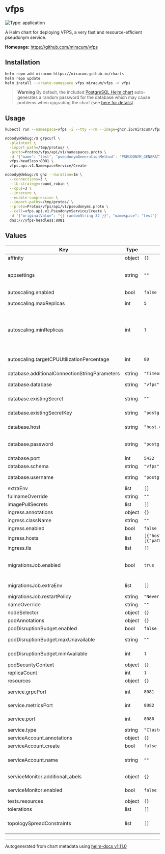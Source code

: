 # vfps

![Type: application](https://img.shields.io/badge/Type-application-informational?style=flat-square)

A Helm chart for deploying VFPS, a very fast and resource-efficient pseudonym service.

**Homepage:** <https://github.com/miracum/vfps>

## Installation

```sh
helm repo add miracum https://miracum.github.io/charts
helm repo update
helm install --create-namespace vfps miracum/vfps -n vfps
```

> **Warning**
> By default, the included [PostgreSQL Helm chart](https://github.com/bitnami/charts/tree/master/bitnami/postgresql#upgrading)
> auto-generates a random password for the database which may cause problems when upgrading the chart (see [here for details](https://github.com/bitnami/charts/tree/master/bitnami/postgresql#upgrading)).

## Usage

```sh
kubectl run --namespace=vfps -i --tty --rm --image=ghcr.io/miracum/vfps-grpc-utils:latest --restart=Never vfps-tester -- bash

nobody@debug:/$ grpcurl \
  -plaintext \
  -import-path=/tmp/protos/ \
  -proto=Protos/vfps/api/v1/namespaces.proto \
  -d '{"name": "test", "pseudonymGenerationMethod": "PSEUDONYM_GENERATION_METHOD_SECURE_RANDOM_BASE64URL_ENCODED", "pseudonymLength": 32}' \
  vfps-headless:8081 \
  vfps.api.v1.NamespaceService/Create

nobody@debug:/$ ghz --duration=1m \
  --connections=3 \
  --lb-strategy=round_robin \
  --cpus=3 \
  --insecure \
  --enable-compression \
  --import-paths=/tmp/protos/ \
  --proto=Protos/vfps/api/v1/pseudonyms.proto \
  --call=vfps.api.v1.PseudonymService/Create \
  -d '{"originalValue": "{{ randomString 32 }}", "namespace": "test"}' \
  dns:///vfps-headless:8081
```

## Values

| Key                                           | Type   | Default                                                                                                           | Description                                                                                                                                                                                                                                                                                                                               |
| --------------------------------------------- | ------ | ----------------------------------------------------------------------------------------------------------------- | ----------------------------------------------------------------------------------------------------------------------------------------------------------------------------------------------------------------------------------------------------------------------------------------------------------------------------------------- |
| affinity                                      | object | `{}`                                                                                                              | pod affinity                                                                                                                                                                                                                                                                                                                              |
| appsettings                                   | string | `""`                                                                                                              | a JSON configuration object which is mounted as `appsettings.Production.json` inside the container. useful to define namespaces to create as part of the application startup.                                                                                                                                                             |
| autoscaling.enabled                           | bool   | `false`                                                                                                           | enable horizontal pod autoscaling                                                                                                                                                                                                                                                                                                         |
| autoscaling.maxReplicas                       | int    | `5`                                                                                                               | upper limit for the number of pods that can be set by the autoscaler; cannot be smaller than `minReplicas`.                                                                                                                                                                                                                               |
| autoscaling.minReplicas                       | int    | `1`                                                                                                               | minReplicas is the lower limit for the number of replicas to which the autoscaler can scale down. It defaults to 1 pod. minReplicas is allowed to be 0 if the alpha feature gate HPAScaleToZero is enabled and at least one Object or External metric is configured. Scaling is active as long as at least one metric value is available. |
| autoscaling.targetCPUUtilizationPercentage    | int    | `80`                                                                                                              | target average CPU utilization (represented as a percentage of requested CPU) over all the pods; if not specified the default autoscaling policy will be used.                                                                                                                                                                            |
| database.additionalConnectionStringParameters | string | `"Timeout=60;Max Auto Prepare=5;"`                                                                                | additional parameters appended to the connection string                                                                                                                                                                                                                                                                                   |
| database.database                             | string | `"vfps"`                                                                                                          | name of the database inside. If postgresql.enabled=true, then postgresql.postgresqlDatabase is used                                                                                                                                                                                                                                       |
| database.existingSecret                       | string | `""`                                                                                                              | name of an existing secret containing the password to the DB.                                                                                                                                                                                                                                                                             |
| database.existingSecretKey                    | string | `"postgresql-postgres-password"`                                                                                  | name of the key in `webApi.db.existingSecret` to use as the password to the DB.                                                                                                                                                                                                                                                           |
| database.host                                 | string | `"host.example.com"`                                                                                              | database hostname of an external database. Only used if `postgresql.enabled` is set to `false`.                                                                                                                                                                                                                                           |
| database.password                             | string | `"postgres"`                                                                                                      | the database password. Only used if postgresql.enabled=false, otherwise the secret created by the postgresql chart is used                                                                                                                                                                                                                |
| database.port                                 | int    | `5432`                                                                                                            | port used to connect to the postgres DB                                                                                                                                                                                                                                                                                                   |
| database.schema                               | string | `"vfps"`                                                                                                          | schema used for the tables.                                                                                                                                                                                                                                                                                                               |
| database.username                             | string | `"postgres"`                                                                                                      | username used to connect to the DB. Note that this name is currently used even if postgresql.enabled=true                                                                                                                                                                                                                                 |
| extraEnv                                      | list   | `[]`                                                                                                              | extra environment variables to set on the vfps api container                                                                                                                                                                                                                                                                              |
| fullnameOverride                              | string | `""`                                                                                                              | override the full release name                                                                                                                                                                                                                                                                                                            |
| imagePullSecrets                              | list   | `[]`                                                                                                              | image pull secrets used by the main deployment container                                                                                                                                                                                                                                                                                  |
| ingress.annotations                           | object | `{}`                                                                                                              | extra annotations to apply to the Ingress resource                                                                                                                                                                                                                                                                                        |
| ingress.className                             | string | `""`                                                                                                              | ingressClassName to use                                                                                                                                                                                                                                                                                                                   |
| ingress.enabled                               | bool   | `false`                                                                                                           | create an Ingress for the application                                                                                                                                                                                                                                                                                                     |
| ingress.hosts                                 | list   | `[{"host":"vfps.127.0.0.1.nip.io","paths":[{"path":"/","pathType":"ImplementationSpecific","portName":"http"}]}]` | list of ingress hosts                                                                                                                                                                                                                                                                                                                     |
| ingress.tls                                   | list   | `[]`                                                                                                              | TLS configuration                                                                                                                                                                                                                                                                                                                         |
| migrationsJob.enabled                         | bool   | `true`                                                                                                            | whether to enable the database migration job. If enabled, a `ServiceAccount`, `Role`, and `RoleBinding` resources are created which are used by an init container of the main application to wait for the migrations to complete.                                                                                                         |
| migrationsJob.extraEnv                        | list   | `[]`                                                                                                              | extra environment variables to set on the migrations job container                                                                                                                                                                                                                                                                        |
| migrationsJob.restartPolicy                   | string | `"Never"`                                                                                                         | restart policy for the migration job                                                                                                                                                                                                                                                                                                      |
| nameOverride                                  | string | `""`                                                                                                              | override the release name                                                                                                                                                                                                                                                                                                                 |
| nodeSelector                                  | object | `{}`                                                                                                              | pod node selector                                                                                                                                                                                                                                                                                                                         |
| podAnnotations                                | object | `{}`                                                                                                              | annotations to set on the main deployment's pod                                                                                                                                                                                                                                                                                           |
| podDisruptionBudget.enabled                   | bool   | `false`                                                                                                           | create a PodDisruptionBudget resource                                                                                                                                                                                                                                                                                                     |
| podDisruptionBudget.maxUnavailable            | string | `""`                                                                                                              | Maximum unavailable instances; ignored if there is no PodDisruptionBudget                                                                                                                                                                                                                                                                 |
| podDisruptionBudget.minAvailable              | int    | `1`                                                                                                               | Minimum available instances; ignored if there is no PodDisruptionBudget                                                                                                                                                                                                                                                                   |
| podSecurityContext                            | object | `{}`                                                                                                              | the pod security context                                                                                                                                                                                                                                                                                                                  |
| replicaCount                                  | int    | `1`                                                                                                               | number of replicas                                                                                                                                                                                                                                                                                                                        |
| resources                                     | object | `{}`                                                                                                              | resource limits and requests                                                                                                                                                                                                                                                                                                              |
| service.grpcPort                              | int    | `8081`                                                                                                            | the port which supports HTTP2 only, to accept plaintext gRPC calls                                                                                                                                                                                                                                                                        |
| service.metricsPort                           | int    | `8082`                                                                                                            | the port exposed on the service to access metrics on `/metrics`                                                                                                                                                                                                                                                                           |
| service.port                                  | int    | `8080`                                                                                                            | the port for the main endpoint which supports HTTP1, HTTP2, and HTTP3                                                                                                                                                                                                                                                                     |
| service.type                                  | string | `"ClusterIP"`                                                                                                     | the type of service                                                                                                                                                                                                                                                                                                                       |
| serviceAccount.annotations                    | object | `{}`                                                                                                              | Annotations to add to the service account                                                                                                                                                                                                                                                                                                 |
| serviceAccount.create                         | bool   | `false`                                                                                                           | Specifies whether a service account should be created.                                                                                                                                                                                                                                                                                    |
| serviceAccount.name                           | string | `""`                                                                                                              | The name of the service account to use. If not set and create is true, a name is generated using the fullname template                                                                                                                                                                                                                    |
| serviceMonitor.additionalLabels               | object | `{}`                                                                                                              | additional labels to apply to the ServiceMonitor object, e.g. `release: prometheus`                                                                                                                                                                                                                                                       |
| serviceMonitor.enabled                        | bool   | `false`                                                                                                           | if enabled, creates a ServiceMonitor instance for Prometheus Operator-based monitoring                                                                                                                                                                                                                                                    |
| tests.resources                               | object | `{}`                                                                                                              |                                                                                                                                                                                                                                                                                                                                           |
| tolerations                                   | list   | `[]`                                                                                                              | pod tolerations                                                                                                                                                                                                                                                                                                                           |
| topologySpreadConstraints                     | list   | `[]`                                                                                                              | pod topology spread configuration see: <https://kubernetes.io/docs/concepts/workloads/pods/pod-topology-spread-constraints/#api>                                                                                                                                                                                                          |

---

Autogenerated from chart metadata using [helm-docs v1.11.0](https://github.com/norwoodj/helm-docs/releases/v1.11.0)
